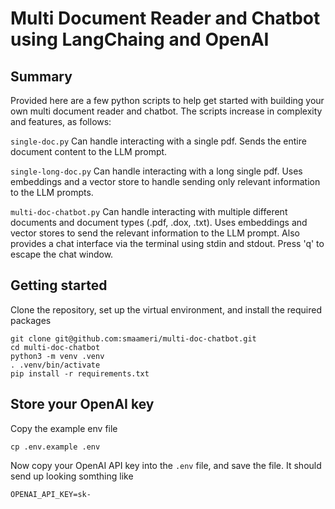 # Multi Document Reader and Chatbot using LangChaing and OpenAI

## Summary
Provided here are a few python scripts to help get started with building your own multi document reader and chatbot.
The scripts increase in complexity and features, as follows:

`single-doc.py` Can handle interacting with a single pdf. Sends the entire document content to the LLM prompt.

`single-long-doc.py` Can handle interacting with a long single pdf. Uses embeddings and a vector store to handle
sending only relevant information to the LLM prompts.

`multi-doc-chatbot.py` Can handle interacting with multiple different documents and document types (.pdf, .dox, .txt).
Uses embeddings and vector stores to send the relevant information to the LLM prompt. Also provides a chat interface
via the terminal using stdin and stdout. Press 'q' to escape the chat window.

## Getting started
Clone the repository, set up the virtual environment, and install the required packages

```
git clone git@github.com:smaameri/multi-doc-chatbot.git
cd multi-doc-chatbot
python3 -m venv .venv
. .venv/bin/activate
pip install -r requirements.txt
```

## Store your OpenAI key
Copy the example env file

`cp .env.example .env`

Now copy your OpenAI API key into the `.env` file, and save the file. It should send up looking somthing like

`OPENAI_API_KEY=sk-`
